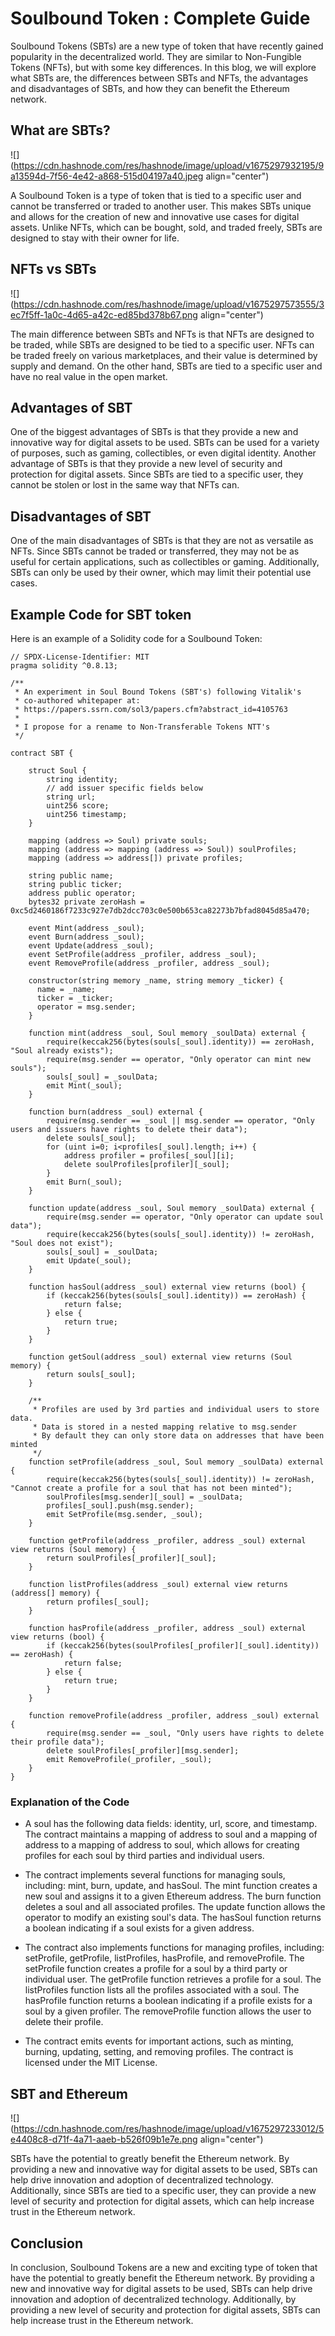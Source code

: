 # Soulbound Token : Complete Guide

Soulbound Tokens (SBTs) are a new type of token that have recently gained popularity in the decentralized world. They are similar to Non-Fungible Tokens (NFTs), but with some key differences. In this blog, we will explore what SBTs are, the differences between SBTs and NFTs, the advantages and disadvantages of SBTs, and how they can benefit the Ethereum network.

## What are SBTs?

![](https://cdn.hashnode.com/res/hashnode/image/upload/v1675297932195/9a13594d-7f56-4e42-a868-515d04197a40.jpeg align="center")

A Soulbound Token is a type of token that is tied to a specific user and cannot be transferred or traded to another user. This makes SBTs unique and allows for the creation of new and innovative use cases for digital assets. Unlike NFTs, which can be bought, sold, and traded freely, SBTs are designed to stay with their owner for life.

## NFTs vs SBTs

![](https://cdn.hashnode.com/res/hashnode/image/upload/v1675297573555/3ec7f5ff-1a0c-4d65-a42c-ed85bd378b67.png align="center")

The main difference between SBTs and NFTs is that NFTs are designed to be traded, while SBTs are designed to be tied to a specific user. NFTs can be traded freely on various marketplaces, and their value is determined by supply and demand. On the other hand, SBTs are tied to a specific user and have no real value in the open market.

## Advantages of SBT

One of the biggest advantages of SBTs is that they provide a new and innovative way for digital assets to be used. SBTs can be used for a variety of purposes, such as gaming, collectibles, or even digital identity. Another advantage of SBTs is that they provide a new level of security and protection for digital assets. Since SBTs are tied to a specific user, they cannot be stolen or lost in the same way that NFTs can.

## Disadvantages of SBT

One of the main disadvantages of SBTs is that they are not as versatile as NFTs. Since SBTs cannot be traded or transferred, they may not be as useful for certain applications, such as collectibles or gaming. Additionally, SBTs can only be used by their owner, which may limit their potential use cases.

## Example Code for SBT token

Here is an example of a Solidity code for a Soulbound Token:

```solidity
// SPDX-License-Identifier: MIT
pragma solidity ^0.8.13;

/**
 * An experiment in Soul Bound Tokens (SBT's) following Vitalik's
 * co-authored whitepaper at:
 * https://papers.ssrn.com/sol3/papers.cfm?abstract_id=4105763
 *
 * I propose for a rename to Non-Transferable Tokens NTT's
 */

contract SBT {

    struct Soul {
        string identity;
        // add issuer specific fields below
        string url;
        uint256 score;
        uint256 timestamp;
    }

    mapping (address => Soul) private souls;
    mapping (address => mapping (address => Soul)) soulProfiles;
    mapping (address => address[]) private profiles;

    string public name;
    string public ticker;
    address public operator;
    bytes32 private zeroHash = 0xc5d2460186f7233c927e7db2dcc703c0e500b653ca82273b7bfad8045d85a470;
    
    event Mint(address _soul);
    event Burn(address _soul);
    event Update(address _soul);
    event SetProfile(address _profiler, address _soul);
    event RemoveProfile(address _profiler, address _soul);

    constructor(string memory _name, string memory _ticker) {
      name = _name;
      ticker = _ticker;
      operator = msg.sender;
    }

    function mint(address _soul, Soul memory _soulData) external {
        require(keccak256(bytes(souls[_soul].identity)) == zeroHash, "Soul already exists");
        require(msg.sender == operator, "Only operator can mint new souls");
        souls[_soul] = _soulData;
        emit Mint(_soul);
    }

    function burn(address _soul) external {
        require(msg.sender == _soul || msg.sender == operator, "Only users and issuers have rights to delete their data");
        delete souls[_soul];
        for (uint i=0; i<profiles[_soul].length; i++) {
            address profiler = profiles[_soul][i];
            delete soulProfiles[profiler][_soul];
        }
        emit Burn(_soul);
    }

    function update(address _soul, Soul memory _soulData) external {
        require(msg.sender == operator, "Only operator can update soul data");
        require(keccak256(bytes(souls[_soul].identity)) != zeroHash, "Soul does not exist");
        souls[_soul] = _soulData;
        emit Update(_soul);
    }

    function hasSoul(address _soul) external view returns (bool) {
        if (keccak256(bytes(souls[_soul].identity)) == zeroHash) {
            return false;
        } else {
            return true;
        }
    }

    function getSoul(address _soul) external view returns (Soul memory) {
        return souls[_soul];
    }

    /**
     * Profiles are used by 3rd parties and individual users to store data.
     * Data is stored in a nested mapping relative to msg.sender
     * By default they can only store data on addresses that have been minted
     */
    function setProfile(address _soul, Soul memory _soulData) external {
        require(keccak256(bytes(souls[_soul].identity)) != zeroHash, "Cannot create a profile for a soul that has not been minted");
        soulProfiles[msg.sender][_soul] = _soulData;
        profiles[_soul].push(msg.sender);
        emit SetProfile(msg.sender, _soul);
    }

    function getProfile(address _profiler, address _soul) external view returns (Soul memory) {
        return soulProfiles[_profiler][_soul];
    }

    function listProfiles(address _soul) external view returns (address[] memory) {
        return profiles[_soul];
    }

    function hasProfile(address _profiler, address _soul) external view returns (bool) {
        if (keccak256(bytes(soulProfiles[_profiler][_soul].identity)) == zeroHash) {
            return false;
        } else {
            return true;
        }
    }

    function removeProfile(address _profiler, address _soul) external {
        require(msg.sender == _soul, "Only users have rights to delete their profile data");
        delete soulProfiles[_profiler][msg.sender];
        emit RemoveProfile(_profiler, _soul);
    }
}
```

### Explanation of the Code

* A soul has the following data fields: identity, url, score, and timestamp. The contract maintains a mapping of address to soul and a mapping of address to a mapping of address to soul, which allows for creating profiles for each soul by third parties and individual users.
    
* The contract implements several functions for managing souls, including: mint, burn, update, and hasSoul. The mint function creates a new soul and assigns it to a given Ethereum address. The burn function deletes a soul and all associated profiles. The update function allows the operator to modify an existing soul's data. The hasSoul function returns a boolean indicating if a soul exists for a given address.
    
* The contract also implements functions for managing profiles, including: setProfile, getProfile, listProfiles, hasProfile, and removeProfile. The setProfile function creates a profile for a soul by a third party or individual user. The getProfile function retrieves a profile for a soul. The listProfiles function lists all the profiles associated with a soul. The hasProfile function returns a boolean indicating if a profile exists for a soul by a given profiler. The removeProfile function allows the user to delete their profile.
    
* The contract emits events for important actions, such as minting, burning, updating, setting, and removing profiles. The contract is licensed under the MIT License.
    

## SBT and Ethereum

![](https://cdn.hashnode.com/res/hashnode/image/upload/v1675297233012/5e4408c8-d71f-4a71-aaeb-b526f09b1e7e.png align="center")

SBTs have the potential to greatly benefit the Ethereum network. By providing a new and innovative way for digital assets to be used, SBTs can help drive innovation and adoption of decentralized technology. Additionally, since SBTs are tied to a specific user, they can provide a new level of security and protection for digital assets, which can help increase trust in the Ethereum network.

## Conclusion

In conclusion, Soulbound Tokens are a new and exciting type of token that have the potential to greatly benefit the Ethereum network. By providing a new and innovative way for digital assets to be used, SBTs can help drive innovation and adoption of decentralized technology. Additionally, by providing a new level of security and protection for digital assets, SBTs can help increase trust in the Ethereum network.